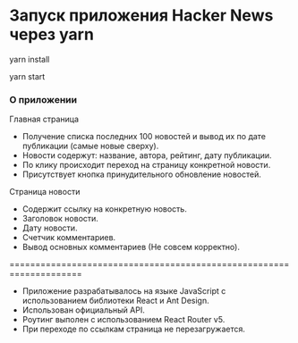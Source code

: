 # Запуск приложения Hacker News через yarn

yarn install

yarn start

### О приложении

Главная страница

* Получение списка последних 100 новостей и вывод их по дате публикации (самые новые сверху).
* Новости содержут: название, автора, рейтинг, дату публикации.
* По клику происходит переход на страницу конкретной новости.
* Присутствует кнопка принудительного обновление новостей.

Страница новости

* Содержит ссылку на конкретную новость.
* Заголовок новости.
* Дату новости.
* Счетчик комментариев.
* Вывод основных комментариев (Не совсем корректно).

====================================================================

* Приложение разрабатывалось на языке JavaScript с использованием библиотеки React и Ant Design.
* Использован официальный API.
* Роутинг выполен с использованием React Router v5.
* При переходе по ссылкам страница не перезагружается.







